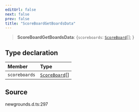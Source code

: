 ```yaml
---
editUrl: false
next: false
prev: false
title: "ScoreBoardGetBoardsData"
---
```


> **ScoreBoardGetBoardsData**: \{`scoreboards`: [`ScoreBoard`](/api/type-aliases/scoreboard/)[];  }

## Type declaration

| Member | Type |
| :------ | :------ |
| `scoreboards` | [`ScoreBoard`](/api/type-aliases/scoreboard/)[] |

## Source

newgrounds.d.ts:297
